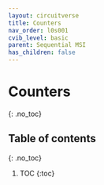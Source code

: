 ```yaml
---
layout: circuitverse
title: Counters
nav_order: l0s001
cvib_level: basic
parent: Sequential MSI
has_children: false
---
```


# Counters
{: .no_toc}

## Table of contents
{: .no_toc}

1. TOC
{:toc}
